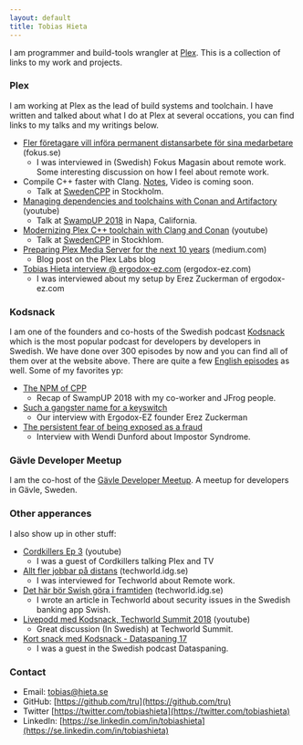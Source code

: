 ```yaml
---
layout: default
title: Tobias Hieta
---
```


I am programmer and build-tools wrangler at [Plex](https://plex.tv). This is a collection of links to my work and projects.

### Plex
I am working at Plex as the lead of build systems and toolchain.
I have written and talked about what I do at Plex at several occations, you can find links to my talks and my writings below.

* [Fler företagare vill införa permanent distansarbete för sina medarbetare](https://www.fokus.se/2020/04/fler-foretagare-vill-permanent-infora-distansarbete-for-sina-medarbetare/) (fokus.se)
  * I was interviewed in (Swedish) Fokus Magasin about remote work. Some interesting discussion on how I feel about remote work.
* Compile C++ faster with Clang. [Notes](https://gist.github.com/tru/ad677ba2b1d543e238b0e09eb3aad3ac), Video is coming soon.
  * Talk at [SwedenCPP](https://www.swedencpp.se/) in Stockholm.
* [Managing dependencies and toolchains with Conan and Artifactory](https://www.youtube.com/watch?v=jKG6cETLN3M) (youtube)
  * Talk at [SwampUP 2018](https://swampup.jfrog.com/) in Napa, California.
* [Modernizing Plex C++ toolchain with Clang and Conan](https://www.youtube.com/watch?v=wrF0Yc3n1DE) (youtube)
  * Talk at [SwedenCPP](https://www.swedencpp.se/) in Stockhlom.
* [Preparing Plex Media Server for the next 10 years](https://medium.com/plexlabs/preparing-plex-media-server-for-the-next-10-years-d54fc3f47bf) (medium.com)
  * Blog post on the Plex Labs blog
* [Tobias Hieta interview @ ergodox-ez.com](https://people.ergodox-ez.com/tobias-hieta/) (ergodox-ez.com)
  * I was interviewed about my setup by Erez Zuckerman of ergodox-ez.com

### Kodsnack

I am one of the founders and co-hosts of the Swedish podcast [Kodsnack](https://kodsnack.se) which is the most popular podcast for developers by developers in Swedish.
We have done over 300 episodes by now and you can find all of them over at the website above. There are quite a few [English episodes](https://kodsnack.se/international/) as well.
Some of my favorites yp:

* [The NPM of CPP](https://kodsnack.se/international/263/)
  * Recap of SwampUP 2018 with my co-worker and JFrog people.
* [Such a gangster name for a keyswitch](https://kodsnack.se/international/260/)
  * Our interview with Ergodox-EZ founder Erez Zuckerman
* [The persistent fear of being exposed as a fraud](https://kodsnack.se/international/240/)
  * Interview with Wendi Dunford about Impostor Syndrome.

### Gävle Developer Meetup

I am the co-host of the [Gävle Developer Meetup](https://www.meetup.com/Gavle-Developer-Meetup/). A meetup for developers in Gävle, Sweden.

### Other apperances

I also show up in other stuff:

* [Cordkillers Ep 3](https://www.youtube.com/watch?v=sQI2q6OVWAY) (youtube)
  * I was a guest of Cordkillers talking Plex and TV
* [Allt fler jobbar på distans](https://techworld.idg.se/2.2524/1.592181/allt-fler-jobbar-pa-distans) (techworld.idg.se)
  * I was interviewed for Techworld about Remote work.
* [Det här bör Swish göra i framtiden](https://techworld.idg.se/2.2524/1.599743/det-har-bor-swish-gora-i-framtiden) (techworld.idg.se)
  * I wrote an article in Techworld about security issues in the Swedish banking app Swish.
* [Livepodd med Kodsnack, Techworld Summit 2018](https://www.youtube.com/watch?v=rvYBdZUGLEU) (youtube)
  * Great discussion (In Swedish) at Techworld Summit.
* [Kort snack med Kodsnack - Dataspaning 17](https://dataspaning.podbean.com/e/17-episodnamn/)
  * I was a guest in the Swedish podcast Dataspaning.


### Contact

* Email: tobias@hieta.se
* GitHub: [https://github.com/tru](https://github.com/tru)
* Twitter [https://twitter.com/tobiashieta](https://twitter.com/tobiashieta)
* LinkedIn: [https://se.linkedin.com/in/tobiashieta](https://se.linkedin.com/in/tobiashieta)
